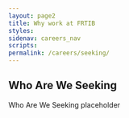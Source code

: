 ```yaml
---
layout: page2
title: Why work at FRTIB
styles:
sidenav: careers_nav
scripts:
permalink: /careers/seeking/
---
```


## Who Are We Seeking

<p>  
Who Are We Seeking placeholder
</p>



<!-- CONTENT END -->
